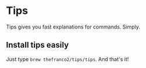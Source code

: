 # Tips
Tips gives you fast explanations for commands. Simply.

## Install tips easily
Just type `brew thefranco2/tips/tips`. And that's it! 
